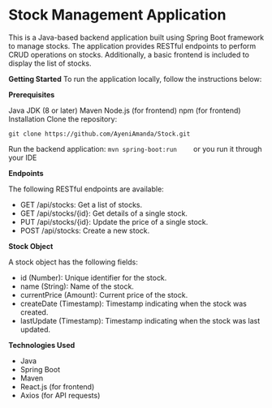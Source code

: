 # **Stock Management Application**
This is a Java-based backend application built using Spring Boot framework to manage stocks. The application provides RESTful endpoints to perform CRUD operations on stocks. Additionally, a basic frontend is included to display the list of stocks.

**Getting Started**
To run the application locally, follow the instructions below:

**Prerequisites**

Java JDK (8 or later)
Maven
Node.js (for frontend)
npm (for frontend)
Installation
Clone the repository:

`git clone https://github.com/AyeniAmanda/Stock.git
`

Run the backend application:
`mvn spring-boot:run   
`
or you run it through your IDE

**Endpoints**

The following RESTful endpoints are available:

* GET /api/stocks: Get a list of stocks.
* GET /api/stocks/{id}: Get details of a single stock.
* PUT /api/stocks/{id}: Update the price of a single stock.
* POST /api/stocks: Create a new stock.

**Stock Object**

A stock object has the following fields:

* id (Number): Unique identifier for the stock.
* name (String): Name of the stock.
* currentPrice (Amount): Current price of the stock.
* createDate (Timestamp): Timestamp indicating when the stock was created.
* lastUpdate (Timestamp): Timestamp indicating when the stock was last updated.


**Technologies Used**

* Java
* Spring Boot
* Maven
* React.js (for frontend)
* Axios (for API requests)
